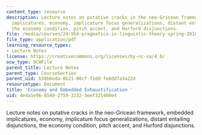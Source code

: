 ```yaml
---
content_type: resource
description: Lecture notes on putative cracks in the neo-Gricean framework, embedded
  implicatures, economy, implicature focus generalizations, distant entailing disjunctions,
  the economy condition, pitch accent, and Hurford disjunctions.
file: /media/courses/24-954-pragmatics-in-linguistic-theory-spring-2010/4e4a1e968549275932323eef321460e4_MIT24_954S10_lec04.pdf
file_type: application/pdf
learning_resource_types:
- Lecture Notes
license: https://creativecommons.org/licenses/by-nc-sa/4.0/
ocw_type: OCWFile
parent_title: Lecture Notes
parent_type: CourseSection
parent_uid: b38b6eda-8b21-00cf-f1dd-fe8dd7a3a22d
resourcetype: Document
title: 'Economy and Embedded Exhaustification '
uid: 4e4a1e96-8549-2759-3232-3eef321460e4
---
```

Lecture notes on putative cracks in the neo-Gricean framework, embedded implicatures, economy, implicature focus generalizations, distant entailing disjunctions, the economy condition, pitch accent, and Hurford disjunctions.